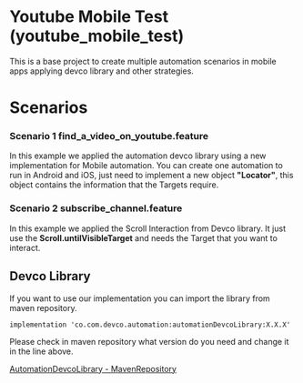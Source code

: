 # Youtube Mobile Test (youtube_mobile_test)
This is a base project to create multiple automation scenarios in mobile apps applying devco library and other strategies.

# Scenarios

### Scenario 1 **find_a_video_on_youtube.feature**

In this example we applied the automation devco library using a new implementation for Mobile automation. You can create one automation to run in Android and iOS, just need to implement a new object **"Locator"**, this object contains the information that the Targets require.

### Scenario 2 **subscribe_channel.feature**

 In this example we applied the Scroll Interaction from Devco library. It just use the  **Scroll.untilVisibleTarget** and needs the Target that you want to interact.

## Devco Library
If you  want to use our implementation you can import the library from maven repository.

    implementation 'co.com.devco.automation:automationDevcoLibrary:X.X.X'
Please check in maven repository what version do you need and change it in the line above.

[AutomationDevcoLibrary - MavenRepository](https://mvnrepository.com/artifact/co.com.devco.automation/automationDevcoLibrary)